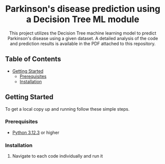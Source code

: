 <br />
<p align="center">
  <h1 align="center">Parkinson's disease prediction using a Decision Tree ML module</h1>

  <p align="center">
This project utilizes the Decision Tree machine learning model to predict Parkinson's disease using a given dataset. A detailed analysis of the code and prediction results is available in the PDF attached to this repository.  </p>
</p>

## Table of Contents

* [Getting Started](#getting-started)
  * [Prerequisites](#prerequisites)
  * [Installation](#installation)
  
## Getting Started

To get a local copy up and running follow these simple steps.

### Prerequisites

* [Python 3.12.3](https://www.python.org/downloads/) or higher

### Installation

1. Navigate to each code individually and run it


<!-- If you want to provide some contact details, this is the place to do it -->

<!-- ## Acknowledgements  -->

